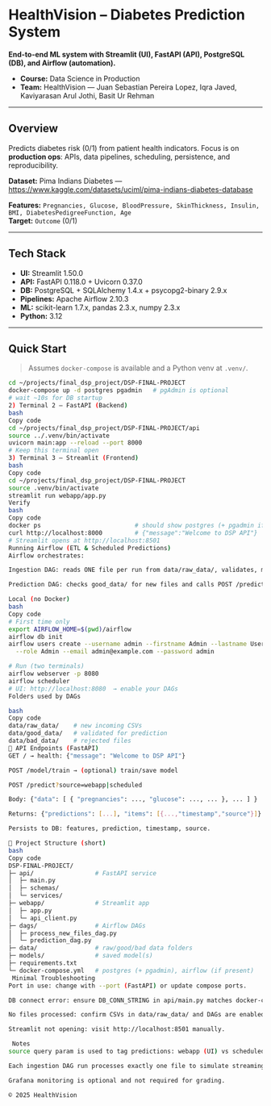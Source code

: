# HealthVision – Diabetes Prediction System

**End-to-end ML system with Streamlit (UI), FastAPI (API), PostgreSQL (DB), and Airflow (automation).**

- **Course:** Data Science in Production  
- **Team:** HealthVision — Juan Sebastian Pereira Lopez, Iqra Javed, Kaviyarasan Arul Jothi, Basit Ur Rehman

---

## Overview
Predicts diabetes risk (0/1) from patient health indicators. Focus is on **production ops**: APIs, data pipelines, scheduling, persistence, and reproducibility.

**Dataset:** Pima Indians Diabetes — https://www.kaggle.com/datasets/uciml/pima-indians-diabetes-database

**Features:** `Pregnancies, Glucose, BloodPressure, SkinThickness, Insulin, BMI, DiabetesPedigreeFunction, Age`  
**Target:** `Outcome` (0/1)

---

## Tech Stack
- **UI:** Streamlit 1.50.0
- **API:** FastAPI 0.118.0 + Uvicorn 0.37.0
- **DB:** PostgreSQL + SQLAlchemy 1.4.x + psycopg2-binary 2.9.x
- **Pipelines:** Apache Airflow 2.10.3
- **ML:** scikit-learn 1.7.x, pandas 2.3.x, numpy 2.3.x
- **Python:** 3.12

---

## Quick Start

> Assumes `docker-compose` is available and a Python venv at `.venv/`.

```bash
cd ~/projects/final_dsp_project/DSP-FINAL-PROJECT
docker-compose up -d postgres pgadmin   # pgAdmin is optional
# wait ~10s for DB startup
2) Terminal 2 — FastAPI (Backend)
bash
Copy code
cd ~/projects/final_dsp_project/DSP-FINAL-PROJECT/api
source ../.venv/bin/activate
uvicorn main:app --reload --port 8000
# Keep this terminal open
3) Terminal 3 — Streamlit (Frontend)
bash
Copy code
cd ~/projects/final_dsp_project/DSP-FINAL-PROJECT
source .venv/bin/activate
streamlit run webapp/app.py
Verify
bash
Copy code
docker ps                          # should show postgres (+ pgadmin if enabled)
curl http://localhost:8000         # {"message":"Welcome to DSP API"}
# Streamlit opens at http://localhost:8501
Running Airflow (ETL & Scheduled Predictions)
Airflow orchestrates:

Ingestion DAG: reads ONE file per run from data/raw_data/, validates, moves to good_data/ or bad_data/.

Prediction DAG: checks good_data/ for new files and calls POST /predict?source=scheduled.

Local (no Docker)
bash
Copy code
# First time only
export AIRFLOW_HOME=$(pwd)/airflow
airflow db init
airflow users create --username admin --firstname Admin --lastname User \
  --role Admin --email admin@example.com --password admin

# Run (two terminals)
airflow webserver -p 8080
airflow scheduler
# UI: http://localhost:8080  → enable your DAGs
Folders used by DAGs

bash
Copy code
data/raw_data/    # new incoming CSVs
data/good_data/   # validated for prediction
data/bad_data/    # rejected files
🔌 API Endpoints (FastAPI)
GET / → health: {"message": "Welcome to DSP API"}

POST /model/train → (optional) train/save model

POST /predict?source=webapp|scheduled

Body: {"data": [ { "pregnancies": ..., "glucose": ..., ... }, ... ] }

Returns: {"predictions": [...], "items": [{...,"timestamp","source"}]}

Persists to DB: features, prediction, timestamp, source.

📁 Project Structure (short)
bash
Copy code
DSP-FINAL-PROJECT/
├─ api/                 # FastAPI service
│  ├─ main.py
│  ├─ schemas/
│  └─ services/
├─ webapp/              # Streamlit app
│  ├─ app.py
│  └─ api_client.py
├─ dags/                # Airflow DAGs
│  ├─ process_new_files_dag.py
│  └─ prediction_dag.py
├─ data/                # raw/good/bad data folders
├─ models/              # saved model(s)
├─ requirements.txt
└─ docker-compose.yml   # postgres (+ pgadmin), airflow (if present)
 Minimal Troubleshooting
Port in use: change with --port (FastAPI) or update compose ports.

DB connect error: ensure DB_CONN_STRING in api/main.py matches docker-compose env.

No files processed: confirm CSVs in data/raw_data/ and DAGs are enabled.

Streamlit not opening: visit http://localhost:8501 manually.

 Notes
source query param is used to tag predictions: webapp (UI) vs scheduled (Airflow).

Each ingestion DAG run processes exactly one file to simulate streaming.

Grafana monitoring is optional and not required for grading.

© 2025 HealthVision
